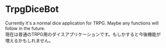 # TrpgDiceBot

Currently it's a normal dice application for TRPG.  Maybe any functions will follow in the future.   
現在は普通のTRPG用のダイスアプリケーションです。もしかすると今後機能が増えるかもしれません。  
